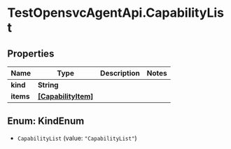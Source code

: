 # TestOpensvcAgentApi.CapabilityList

## Properties

Name | Type | Description | Notes
------------ | ------------- | ------------- | -------------
**kind** | **String** |  | 
**items** | [**[CapabilityItem]**](CapabilityItem.md) |  | 



## Enum: KindEnum


* `CapabilityList` (value: `"CapabilityList"`)




